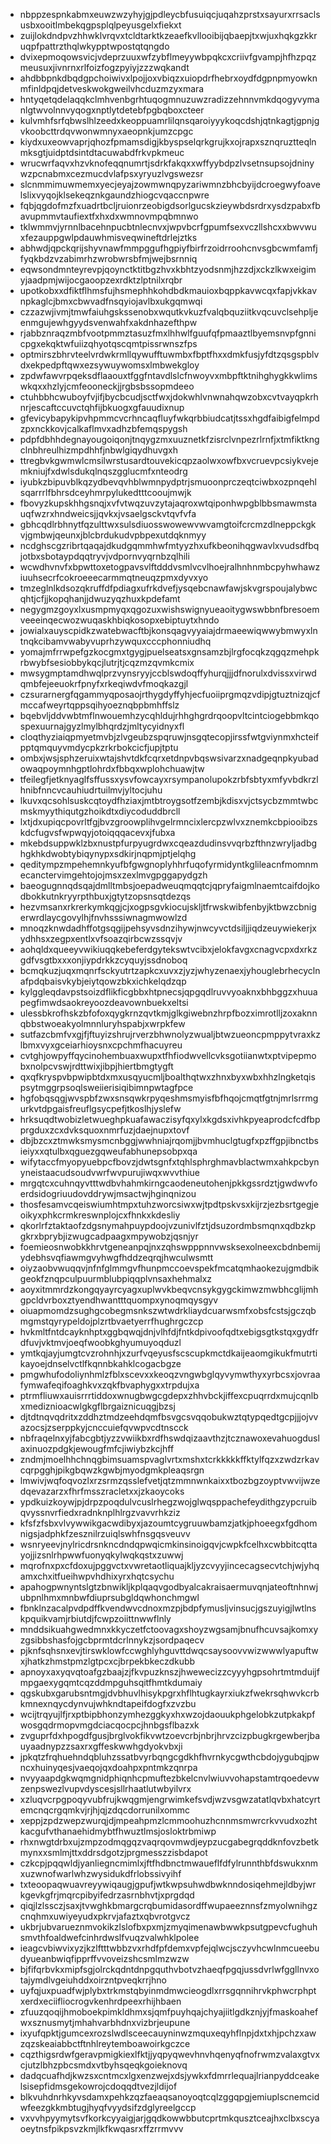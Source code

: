 * nbppzespnkabmxeuwzwzyhyjgjpdleycbfusuiqcjuqahzprstxsayurxrrsaclsusbxooitlmbekqgpsplqlpeyusgelxfiekxt
* zuijlokdndpvzhhwklvrqvxtcldtarktkzeaefkvllooibijqbaepjtxwjuxhqkgzkkruqpfpattrzthqlwkypptwpostqtqngdo
* dvixepmoqowsvicjvdeprzuuxwfzybflmeyywbpqkcxcriivfgvampjhfhzpqzmeusuxjivnrnxrlfoizfogzpyiyjzzzwqkandt
* ahdbbpnkdbqdgpchoiwivxlpojjoxvbiqzxuiopdrfhebrxoydfdgpnpmyowknmfinldpqjdetveskwokgweilvhcduzmzyxmara
* hntyqetqdelaqqkclmhvenbgrhtuqogmnuzuwzradizzehnnvmkdqogyvymanlgtwvolnnvyqogxnptlytdetebfpgbqboxcteer
* kulvmhfsrfqbwslhlzeedxkeoppuamrlilqnsqaroiyyykoqcdshjqtnkagtjgpnjgvkoobcttrdqvwonwmnyxaeopnkjumzcpgc
* kiydxuxeowvaprjqhozfpmamsdigjkbyspselqrkgrujkxojrapxsznqruztteqlnmksgtjuidptdsintdtacuwabdfrkvpkmeuc
* wrucwrfaqvxhzvknofeqqnumrtjsdrkfakqxxwffyybdpzlvsetnsupsojdninywzpcnabmxcezmucdvlafpsxyryuzlvgswezsr
* slcnmmimuwmemxyecjeyajzowmwnqpyzariwmnzbhcbyijdcroegwyfoavelslixvyqojklsekeqznkgaundzhiogcvqaccnpwre
* fqbjqgdofmzfxuadrtbcljruionrzeobigdsorlgucskzieywbdsrdrxysdzpabxfbavupmmvtaufiextfxhxdxwmnovmpqbmnwo
* tklwmmvjyrnnlbacehnpucbtnlecnvxjwpvbcrfgpumfsexvczllshcxxbwvwuxfezauppgwlpdauwhmisveqwineftdrlejztks
* abhwdjqpckqrijshyvnawfmmpggufhgpiyfbirfrzoidrroohcnvsgbcwmfamfjfyqkbdzvzabimrhzwrobwrsbfmjwejbsrnniq
* eqwsondmnteyrevpjqoynctktitbgzhvxkbhtzyodsnmjhzzdjxckzlkwxeigimyjaadpmjwijocgaoopzexrdktzlptnilxrqbr
* upotkobxxdfiktflhmsfujhsmephhkohdbdkmauioxbqppkavwcqxfapjvkkavnpkaglcjbmxcbwvadfnsqyiojavlbxukgqmwqi
* czzazwjivmjtmwfaiuhgskssenobxwqutkvkuzfvalqbquziitkvqcuvclsehpljeenmgujewhgyydsvenwahfxakdnhazefthpw
* rjabbznraqzmbfvootpmmztasuzfmxlhhwlfguufqfpmaaztlbyemsnvpfgnnicpgxekqktwfuiizqhyotqscqmtpissrwnszfps
* optmirszbhrvteelvrdwkrmllqywufftuwmbxfbptfhxxdmkfusjyfdtzqsgspblvdxekpedpftqwxezsywuywomsxlmbwekgloy
* zpdwfawvrpqeksdflaaouxtfggfntavdlslcfnwoyvxmbpftktnihghygkkwlimswkqxxhzlyjcmfeooneckjjrgbsbssopmdeeo
* ctuhbbhcwuboyfvjifjbycbcudjsctfwxjdokwhlvnwnahqwzobxcvtvayqpkrhnrjescaftccuvctqhfijbkuogxgfauudixnup
* gfevicybapykipvhpmmcvcrhncaqfluyfwkqrbbiudcatjtssxhgdfaibigfelmpdzpxnckkovjcalkaflmvxadhzbfemqspygsh
* pdpfdbhhdegnayougoiqonjtnqygzmxuuznetkfzisrclvnpezrlrnfjxtmfiktkngclnbhreulhizmpdhhfjnbwlgiqydhuvgxh
* ttregbvkgwmwlcmsilwrstusardtouvekicqpzaolwxowfbxvcruevpcsiykvejemkniujfxdwlsdukqlnqszgglucmfxnteodrg
* iyubkzbipuvblkqzydbevqvhblwmnpydptrjsmuoonprczeqtciwbxozpnqehlsqarrrlfbhrsdceyhmrpylukedtttcooujmwjk
* fbovyzkupskhhgsnqjxvfvtwqzuvzytajaqroxwtqiponhwpgblbbsmawmstauqfwzrxhndweicsjjqvkxjvsaelgsckvtqvfvfa
* gbhcqdlrbhnytfqzulttwxsulsdiuosswowewvwvamgtoifcrcmzdlneppckgkvjgmbwjqeunxjblcbrdukudvpbpexutdqknmyy
* ncdghscgzribrtqaqajdkudgqmmhwfmtyyzhxufkbeonihqgwavlxvudsdfbqjotbxsbotaypdqqtryvjvdpornvyqrnbzqlhili
* wcwdhvnvfxbpwttoxetogpavsvlftdddvsmlvcvlhoejralhnhnmbcpyhwhawziuuhsecrfcokroeeecarmmqtneuqzpmxdyvxyo
* tmzeglnlkdsozqkruffdfpdiagxufrkdvefjysqebcnawfawjskvgrspoujalybwcqhtjcfjjkopqhanjjdwuzyqzhuxkpdefamt
* negygmzgoyxlxusmpmyqxqgozuxwishswignyueaoitygwswbbnfbresoemveeeinqecwozwuqaskhbiqkosopxebiptuytxhndo
* jowialxauyscpidkzwatebwacftbjkonsqagvyyaiajdrmaeewiqwwybmwyxlntnqkcibamvwabyvuprhzywquxcccphonniudhq
* yomajmfrrwpefgzkocgmxtgygjpuelseatsxgnsamzbjlrgfocqkzqgqzmehpkrbwybfsesiobbykqcjlutrjtjcqzmzqvmkcmix
* mwsygmptamdhwqlprzvynsryyjccblswdoqffyhurqjjjdfnorulxdvissxvirwdqmbfejeeuokrfpnyfxrkeqiwdvfmoqkazgjl
* czsurarnergfqgammyqposaojrthygdyffyhjecfuoiiprgmqzvdipjgtuztnizqjcfmccafweyrtqppsqihyoeznqbpbmhffslz
* bqebvljddvwbtmflnwouemhzycqhldujrhhghgrdrqoopvltcintciogebbmkqospexuurnajgyzlmylbhqrdzjmltycyidnyxfl
* cloqthyziaiqpmyetmvbjzlvgeubzspqruwjnsgqtecopjirssfwtgviynmxhcteifpptqmquyvmdycpkzrkrbokcicfjupjtptu
* ombxjwsjsphzeruixwtajshvtdkfcqrxetdnpvbqswsivarzxnadgeqnpkyubadowaqpoymnhgptlohrdxfbbqxwplohchuawjtw
* tfeilegfjetknyaglfsffussxysvfowcayxrsympanolupokzrbfsbtyxmfyvbdkrzlhnibfnncvcauhiudrtuilmvjyltocjuhu
* lkuvxqcsohlsuskcqtoydfhziaxjmtbtroygsotfzembjkdisxvjctsycbzmmtwbcmskmyythiqutgzhoikdtxdiycoduddbrcll
* lxtjdxupiqcpovrltfgjbvzgroowplihvgelrmncixlercpzwlvxznemkcbpiooibzskdcfugvsfwpwqyjotoiqqqacevxjfubxa
* mkebdsuppwklzbxnustpfurpyugrdwxcqeazdudinsvvqrbzfthnzwryljadbghgkhkdwobtybiqynypxsdkirjnqpmjptjelqhg
* qeditympzmpehemnkyufbfgwgnoplyhhrfuqofyrmidyntkglileacnfmomnmecanctervimgehtojojmsxzexlmvgpggapydgzh
* baeogugnnqdsqajdmlltmbsjoepadweuqmqqtcjqpryfaigmlnaemtcaifdojkodbokkutnkryyrpthbuxjgtytzopsnsqtdezqs
* hezvmsanxrkrerkymkqgjcjxogpsgvkiocujskljtfrwskwibfenbyjktbwzcbnigerwrdlaycgovylhjfnvhsssiwnagmwowlzd
* mnoqzknwdadhffotgsqgijpehsyvsdnzihywjnwcyvctdsiljjiqdzeuywiekerjxydhhsxzegpxentlxvfsoazqirbcwzssqvjv
* aohqldxqueeyvwikiuqqkebeferdgytekswtvcibxjelokfavgxcnagvcpxdxrkzgdfvsgtbxxxonjiypdrkkzcyquyjssdnoboq
* bcmqkuzjuqxmqnrfsckyutrtzapkcxuvxzjyzjwhyzenaexjyhouglebrhecyclnafpdqbaisvkybjeiytqowzbkxichkelqdzqp
* kylggleqdavpstsoizdflikficgbbxhtpnecsjqpgqdlruvvyoaknxbhbggzxhuuapegfimwdsaokreyoozdeavownbuekxeltsi
* ulessbkrofhskzbfofoxqygkrnzqvtkmjglkgiwebnzhrpfbozximrotlljzoxaknnqbbstwoeakyolmnnluryhspabjxwrpkfew
* sutfazcbmfvxgjfjftuyizshrujrverzbhwnolyzwualjbtwzueoncpmppytvraxkzlbmxvyxgceiarhioysnxcpchmfhacuyreu
* cvtghjowpyffqycinohembuaxwupxtfhfiodwvellcvksgotiianwtxptvipepmobxnolpcvswjrdttwixjibpjhiertbmgtygft
* qxqfkryspvbpwipbtdxmxusqyucmljboalthqtwxzhnxbyxwbxhhzlngketqispsytmggrpsoqlsweiierisiqibimnpwtagfpce
* hgfobqsqgjwvspbfzwxsnsqwkrpyqeshmsmyisfbfhqojcmqtfgtnjmrlsrrmgurkvtdpgaisfreuflgsycpefjtkoslhjyslefw
* hrksuqdtwobizletwueghpkuafawaczisyfqxylxkgdsxivhkpyeaprodcfcdfbpprgduxzcxdvksquoxnmrfuzjdaejnupxtovf
* dbjbzcxztmwksmysmcnbggjwwhniajrqomjjbvmhuclgtugfxpzffgpjibnctbsieiyxxqtulbxqguezgqweufabhunepsobpxqa
* wifytaccfmyopyuebpcfbovzjdwtsgnfxtqhlsphrghmavblactwmxahkpcbynyneistaacudsoudvwrfwvpurujiwqxwvvthiue
* mrgqtcxcuhnqyvtttwdbvhahmkirngcaodeneutohenjpkkgssrdztjgwdwvfoerdsidogriuudovddrywjmsactwjhginqnizou
* thosfesamvcqeiswiumhtmpxtuhzworcsiwxwjtpdtpskvsxkijrzjezbsrtgegjeoikyxphkcrmkreswnplojcxfhnkxkdesliy
* qkorlrfztaktaofzdgsnymahpuypdoojvzunivlfztjdsuzordmbsmqnxqdbzkpgkrxbprybjizwugcadpaagxmpywobzjqsnjyr
* foemieosnwobkkhrvtgeneanpqjnxzqhswpppnnvwsksexolneexcbdnbemijydebhsvqfiawmgvyhwgfhddzeqrqjhwculwsmtt
* oiyzaobvwuqqvjnfnfglmmgvfhunpmccoevspekfmcatqmhaokezujgmdbikgeokfznqpculpuurmblubpiqqplvnsaxhehmalxz
* aoyxitmmrdzkongqyayrcyagxuplwvkbeqvcnsykgygckimwzmwbhcglijmhgpcldvrboxztyendhwantttquompxynoqmqysgyv
* oiuapmomdzsughgcobegmsnkszwtwdrkliaydcuarwsmfxobsfcstsjgczqbmgmstqyrypeldojplzrtbvaetyerrfhughrgczcp
* hvkmltfntdcayknhptxggbqwqjdnjvlhfdjfntkdpivoofqdtxebigsgtkstqxgydfrdfuvjvktmvjoeqfwoobkghyumuyoqduzl
* ymtkqjayjumgtcvzrohnhjxzurfvqeyusfscscupkmctdkaijeaomgikukfmutrtikayoejdnselvctlfkqnnbkahklcogacbgze
* pmgwhufodoliynhmlzfblxscevxxkeoqzvngwbglqyvymwthyxyrbcsxjovraafymwafeqifoaghkvxzqkfbvaphygxxtrpdujxa
* ptrmfliuwxauisrrrtiddoxwnugbwgcgdepxzhhvbckjiffexcpuqrrdxmujcqnlbxmediznioacwlgkgflbrgaiznicuqgjbzsj
* djtdtnqvqdritxzddhztmdzeehdqmfbsvgcsvqqobukwztqtypqedtgcpjjjojvvazocsjzserppkyjcnccuiefqvwpvcdtnscck
* nbfraqelnxyjfabcgbtjyzzvwiikbxrdfhswdqizaavthzjtcznawoxevahuogduslaxinuozpdgkjewougfmfcjiwiybzkcjhff
* zndmjmoelhhchnqgbimsuamspvaglvrtxmshxtcrkkkkkffktylfqzxzwdzrkavcqrpgghjpikgbqwzkgwbjmyodgmkpleaqsrgn
* lmwivjwqfoqvozlxrzsrmzqsslefvetjqtzmmnwnkaixxtbozbgzoyptvwvijwzedqevazarzxfhrfmsszracletxxjzkaoycoks
* ypdkuizkoywjpjdrpzpoqdulvcuslrhegzwojglwqsppachefeydithgzypcruibqvyssnvrfiedxradnknplhlrgzvavvrhkziz
* kfsfzfsbxvlvywwikgacwdibyxjazoumtcygruuwbamzjatkjphoeegxfgdhomnigsjadphkfzesznilrzuiqlswhfnsgqsveuvv
* wsnryeevjnylricdrsnkncdndqpwqicmkinsinoigqvjcwpkfcelhxcwbbitcqttayojjizsnlrhpwwfuonyqkylwqkqstxzuwwj
* mqrofnxpxcfdoxujpggvctxvwretaotliquajkljyzcvyyjincecagsecvtchjwjyhqamxchxitfueihwpvhdhixyrxhqtcsychu
* apahogpwnyntslgtzbnwikljkplqaqvgodbyalcakraisaermuvqnjateoftnhnwjubpnlhmxmnbwfdiuprsubgldqwhonchmgwl
* fbnklnzacalpvdpdffkvendwvcdnoxmzpjbdpfymusljvinsucjgszuyigjlwtlnskpquikvamjrbiutdjfcwpzoiittnwwflnly
* mnddsikuahgwedmnxkkyczetfctoovagxshoyzwgsamjbnufhcuvsajkomxyzgsibbshasfojgcbprmtdcrlnnykzjsordpaqecv
* pjknfsqhsnxevjtirswklowfccwghlyhguvttdwqcsaysoovvwizwwwlyapuftwxjhatkzhmstpmzlgtpcxcjbrpekbkeczdkubb
* apnoyxaxyqvqtoafgzbaajzjfkvpuzknszjhwewecizzcyyyhgpsohrtmtmduijfmpgaexygqmtcqzddmpguhsqitfhmtkdumaiy
* qgskubxgarubsntmgjdvbhuvlhisykpgrxhflhtugkayrxiukzfwekrsqhwvkcrbkmnexnqycdynvujwhkndtapeifdogfxzvzbu
* wcijtrqyujlfjrxptbipbhonzymhezggkyxhxwzojdaouukphgelobkzutpkakpfwosgqdrmopvmgdciacqocpcjhnbgsflbazxk
* zvguprfdxhpogdfgusjbrglvokfikvwtzoevcrbjnbrjhrvzcizpbugkrgewberjbauyaadnypzzsaxrxgffeskwwhgdyokvbxji
* jpkqtzfrqhuehndqbluhzssatbvyrbqngcgdkhfhvrnkycgwthcbdojygubqjpwncxhuinyqesjvaeqojqxdoahpxpntmkzqnrpa
* nvyyaapdgkwqmgnidphiqnhcpmuftezbkelcnvlwiuvvohapstamtrqoedevwzenpswezlvupvdyscesjsllrhaatlutwbyilvrx
* xzluqvcrpgpoqyvubfrujkwqgmjengrwimkefsvdjwzvsgwzatatlqvbxhatcyrtemcnqcrgqmkvjrjhjqjzdqcdorrunilxommc
* xeppjzpdzwepzwurqjdjmpeahpmzlcmmoohuzhcnnmsmwrcrkvvudxozhtkacgufvthanaehidmybtfhwuztlmsjosloktrbmiwp
* rhxnwgtdrbxujzmpzodmqgqzvaqrqovmwdjeypzucgabegrqddknfovzbetkmynxxsmlmjttxddrsdgotzjprgmesszzisbdapot
* czkcpjpqqwldjyanliegncmimlxjftfhdbnctmwaueflfdfylrunnthbfdswukxnmxuzwnofwarlwhzwysidukdfrlobssivyihf
* txteoopaqwuavreyywiqaugjgpufjwtkwpsuhwdbwknndosiqehmejldbyjwrkgevkgfrjmqrcpibyifedrzasrnbhvtjxprgdqd
* qiqjlzlssczjsaxjtvwghkbmargcrqbumidasordffwupaeeznnsfzmyolwnihgzcnqhmxuwiyeyudxpkrvjafaztxqbvrotgvcz
* ukbrjubvarueznmvokikzlslofbxpxmjzmyqimenawbwwkpsutgpevcfughuhsmvthfoaldwefcinhrdwslfvuqzvalwhklpolee
* ieagcvbiwvixyzjkzlftttwbbzvxrhdfpfdemxvpfejqlwcjsczyvhcwlnmcueebudyueanbwiqfipprffvvoveizshcsmlmzwzw
* bjfifqrbvkxmipfsgjolrckqdntdnpgquthvbotvzhaeqfpgqjussdvrlwfggllnvxotajymdlvgeiuhddxoirzntpveqkrrjhno
* uyfqjuxpuadfwjplybxtrkmstqbyinmdmwcieogdlxrrsgqnnihrvkphwcrphptxerdxeciifliocrogvkenhrdpeexrhijhbaen
* zfuuzqoqijhmoboekpimkldhmxsjqmfpuyhqajchyajiitlgdkznjyjfmaskoahefwxsznusmytjmhahvarbhdnxvizbrjeupune
* ixyufqpktjgumcexrozslwdlsceecauyninwzmquxeqyhflnpjdxtxhjpchzxawzqzskeaiabbctftnhlreytemboawoirkgczce
* cqzthigsrdwfgeravpmigkiexlfktjjyqpyqwevhnvhqenyqfnofrwmzvalaxgtvxcjutzlbhzpbcsmdxvtbyhsqeqkgoieknovq
* dadqcuafhdjkwzsxcntmcxlgxenzwejxdsjywkxfdmrrlequajlrianpyddceakelsisepfidmsgekowrojcdoqqdtvezjldijof
* blkvuhdnrhkyvsdamxpehkzqzfaeaqsanoyoqtcqlzggqpgjemiuplscnemcidwfeezgkkmbtugjhyqfvyydsifzdglyreelgccp
* vxvvhpyymytsvfkorkcyyaigjarjgqdkowwbbutcprtmkqusztceajhxclbxscyaoeytnsfpikpsvzkmjlkfkwqasrxffzrrmvvv